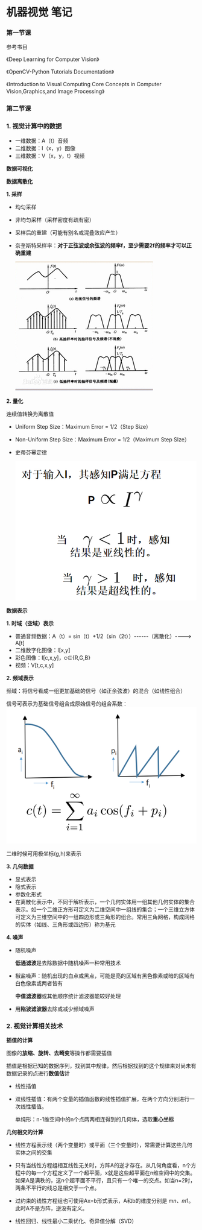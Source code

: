 # 机器视觉 笔记

### 第一节课

参考书目

《Deep Learning for Computer Vision》

《OpenCV-Python Tutorials Documentation》

《Introduction to Visual Computing Core Concepts in Computer Vision,Graphics,and Image Processing》



### 第二节课

### 1. 视觉计算中的数据

- 一维数据：A（t）音频
- 二维数据：I（x，y）图像
- 三维数据：V（x，y，t）视频

**数据可视化**

**数据离散化**

**1. 采样**

- 均匀采样

- 非均匀采样（采样密度有疏有密）

- 采样后的重建（可能有别名或混叠效应产生）

- 奈奎斯特采样率：**对于正弦波或余弦波的频率f，至少需要2f的频率才可以正确重建**  

  ![Image text](https://github.com/Pangxiaox/2020-Learning-FinalExam-Notes/blob/master/机器视觉/sample.png)  

**2. 量化**

连续值转换为离散值

- Uniform Step Size：Maximum Error = 1/2（Step Size）
- Non-Uniform Step Size：Maximum Error = 1/2（Maximum Step SIze）

- 史蒂芬幂定律  

  ![Image text](https://github.com/Pangxiaox/2020-Learning-FinalExam-Notes/blob/master/机器视觉/formula.PNG)  

**数据表示**

**1. 时域（空域）表示**

- 普通音频数据：A（t）= sin（t）+1/2（sin（2t））------（离散化）----> A[t]
- 二维数字化图像：I[x,y]
- 彩色图像：I[c,x,y]，c∈{R,G,B}
- 视频：V[t,c,x,y]

**2. 频域表示**

频域：将信号看成一组更加基础的信号（如正余弦波）的混合（如线性组合）

信号可表示为基础信号组合成原始信号的组合系数：  
![Image text](https://github.com/Pangxiaox/2020-Learning-FinalExam-Notes/blob/master/机器视觉/datashow.PNG)  

二维时候可用极坐标(g,h)来表示

**3. 几何数据**

- 显式表示
- 隐式表示
- 参数化形式
- 在离散化表示中，不同于解析表示，一个几何实体用一组其他几何实体的集合表示。如一个二维正方形可定义为二维空间中一组线的集合；一个三维立方体可定义为三维空间中的一组四边形或三角形的组合。常用三角网格，构成网格的实体（如线、三角形或四边形）称为基元

**4. 噪声**

- 随机噪声

  **低通滤波**是去除数据中随机噪声一种常用技术

- 椒盐噪声：随机出现的白点或黑点，可能是亮的区域有黑色像素或暗的区域有白色像素或两者皆有

  **中值滤波器**或其他顺序统计滤波器能较好处理

- 用**陷波滤波器**去除或减少频域噪声

### 2. 视觉计算相关技术

**插值的计算**

图像的**放缩、旋转、去畸变**等操作都需要插值

插值是根据已知的数据序列，找到其中规律，然后根据找到的这个规律来对尚未有数据记录的点进行**数值估计**

- 线性插值

- 双线性插值：有两个变量的插值函数的线性插值扩展，在两个方向分别进行一次线性插值。

  单纯形：n-1维空间中的n个点两两相连得到的几何体，选取**重心坐标**

**几何相交的计算**

- 线性方程表示线（两个变量时）或平面（三个变量时），常需要计算这些几何实体之间的交集

- 只有当线性方程组相互线性无关时，方阵A的逆才存在。从几何角度看，n个方程中的每一个方程定义了一个超平面，x就是这些超平面在n维空间中的交集。如果A是满秩的，这n个超平面不平行，且只有一个唯一的交点。如当n=2时，两条不平行的线总是相交于一个点。
- 过约束的线性方程组也可使用Ax=b形式表示，A和b的维度分别是 m*n、m*1。此时A不是方阵，逆没有定义。
- 线性回归、线性最小二乘优化、奇异值分解（SVD）
